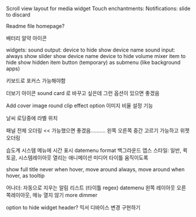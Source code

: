 Scroll view layout for media widget
Touch enchantments:
    Notifications: slide to discard

Readme file
homepage?

배터리 알약 아이콘

widgets:
    sound output:
        device to hide
        show device name
    sound input:
        always show slider
        show device name
        device to hide
    volume mixer
        item to hide
            show hidden item button (temporary)
        as submenu (like background apps)

키보드로 포커스 가능해야함

더보기 아이콘 sound card 로 바꾸고 싶은데 그런 옵션이 있으면 좋겠음

Add cover image round clip effect option
이미지 비율 설정 기능

날씨 로딩중에 라벨 위치

패널 전체 오더링 << 가능했으면 좋겠음.......... 왼쪽 오른쪽 중간 고르기 가능하고
위젯 오더링

습도계
시스템 메뉴에 시간 표시
datemenu format
백그라운드 앱스 스타일: 일반, 퀵토글, 시스템레이아웃
열리는 애니메이션
미디어 타이틀 움직이도록

show full title
    never
    when hover, move around
    always, move around
    when hover, as tooltip

어나더: 자동으로 지우는 알림 리스트 (타이틀 regex)
datemenu 왼쪽 레이아웃 오른쪽레이아웃, 메뉴 열지 않기
more dimmer

option to hide widget header?
믹서 디바이스 변경 구현하기
